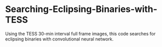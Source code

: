 # Searching-Eclipsing-Binaries-with-TESS
Using the TESS 30-min interval full frame images, this code searches for eclipsing binaries with convolutional neural network. 

<!-- ![NGC_659](https://user-images.githubusercontent.com/49893001/91348281-655f2180-e798-11ea-87b2-9e85d59759a9.png) -->

